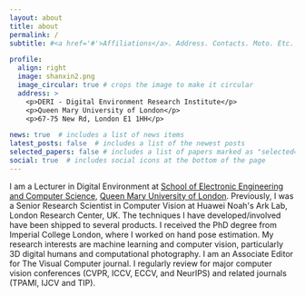 ```yaml
---
layout: about
title: about
permalink: /
subtitle: #<a href='#'>Affiliations</a>. Address. Contacts. Moto. Etc.

profile:
  align: right
  image: shanxin2.png
  image_circular: true # crops the image to make it circular
  address: >
    <p>DERI - Digital Environment Research Institute</p>
    <p>Queen Mary University of London</p>
    <p>67-75 New Rd, London E1 1HH</p>

news: true  # includes a list of news items
latest_posts: false  # includes a list of the newest posts
selected_papers: false # includes a list of papers marked as "selected={true}"
social: true  # includes social icons at the bottom of the page
---
```


I am a Lecturer in Digital Environment at <a href="http://www.eecs.qmul.ac.uk/">School of Electronic Engineering and Computer Science</a>, <a href="https://www.qmul.ac.uk/">Queen Mary University of London</a>. Previously, I was a Senior Research Scientist in Computer Vision at Huawei Noah's Ark Lab, London Research Center, UK. The techniques I have developed/involved have been shipped to several products. I received the PhD degree from Imperial College London, where I worked on hand pose estimation. My research interests are machine learning and computer vision, particularly 3D digital humans and computational photography. I am an Associate Editor for The Visual Computer journal. I regularly review for major computer vision conferences (CVPR, ICCV, ECCV, and NeurIPS) and related journals (TPAMI, IJCV and TIP).

<!--             
#Hello, this is shanxin :)
#Write your biography here. Tell the world about yourself. Link to your favorite [subreddit](http://reddit.com). You can put a #picture in, too. The code is already in, just name your picture `prof_pic.jpg` and put it in the `img/` folder.

#Put your address / P.O. box / other info right below your picture. You can also disable any of these elements by editing #`profile` property of the YAML header of your `_pages/about.md`. Edit `_bibliography/papers.bib` and Jekyll will render your #[publications page](/al-folio/publications/) automatically.

#Link to your social media connections, too. This theme is set up to use [Font Awesome icons](http://fortawesome.github.io/Font-#Awesome/) and [Academicons](https://jpswalsh.github.io/academicons/), like the ones below. Add your Facebook, Twitter, #LinkedIn, Google Scholar, or just disable all of them.
-->

